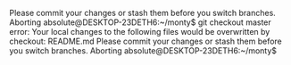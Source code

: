 
Please commit your changes or stash them before you switch branches.
Aborting
absolute@DESKTOP-23DETH6:~/monty$ git checkout master 
error: Your local changes to the following files would be overwritten by checkout:
        README.md
Please commit your changes or stash them before you switch branches.
Aborting
absolute@DESKTOP-23DETH6:~/monty$ 